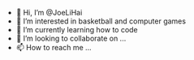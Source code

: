 - 👋 Hi, I’m @JoeLiHai
- 👀 I’m interested in basketball and computer games
- 🌱 I’m currently learning how to code
- 💞️ I’m looking to collaborate on ...
- 📫 How to reach me ...

<!---
JoeLiHai/JoeLiHai is a ✨ special ✨ repository because its `README.md` (this file) appears on your GitHub profile.
You can click the Preview link to take a look at your changes.
--->
